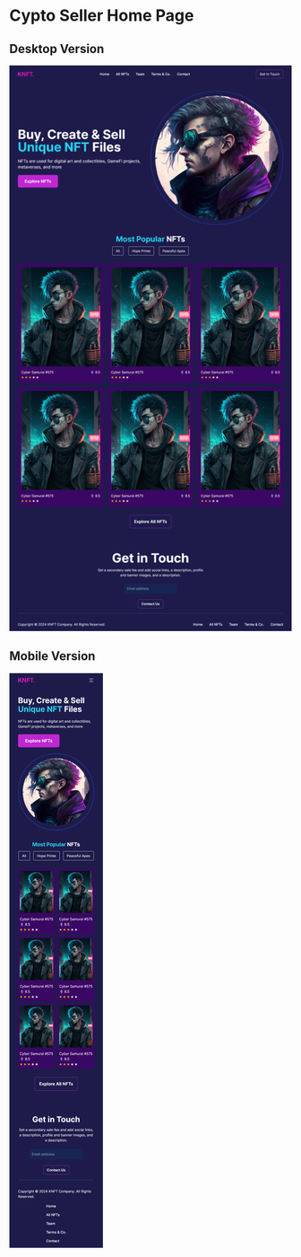 # Cypto Seller Home Page

## Desktop Version
![Desktop](https://github.com/nslcoder/my-tailwind-crafts/blob/main/screenshots/crypto-seller-home-page/crypto-seller-home-page-desktop.png)

## Mobile Version
![Mobile](https://github.com/nslcoder/my-tailwind-crafts/blob/main/screenshots/crypto-seller-home-page/crypto-seller-home-page-mobile.png)